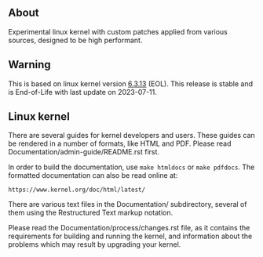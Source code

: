 ## About

Experimental linux kernel with custom patches applied from various sources, designed to be high performant.

## Warning

This is based on linux kernel version [6.3.13](https://git.kernel.org/pub/scm/linux/kernel/git/stable/linux.git/tree/?h=v6.3.13) (EOL). This release is stable and is End-of-Life with last update on 2023-07-11.

## Linux kernel

There are several guides for kernel developers and users. These guides can
be rendered in a number of formats, like HTML and PDF. Please read
Documentation/admin-guide/README.rst first.

In order to build the documentation, use ``make htmldocs`` or
``make pdfdocs``.  The formatted documentation can also be read online at:

    https://www.kernel.org/doc/html/latest/

There are various text files in the Documentation/ subdirectory,
several of them using the Restructured Text markup notation.

Please read the Documentation/process/changes.rst file, as it contains the
requirements for building and running the kernel, and information about
the problems which may result by upgrading your kernel.
